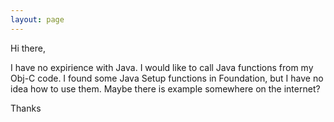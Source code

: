 ```yaml
---
layout: page
---
```


Hi there,

I have no expirience with Java. I would like to call Java functions from my Obj-C code. I found some Java Setup functions in Foundation, but I have no idea how to use them. Maybe there is example somewhere on the internet?

Thanks
